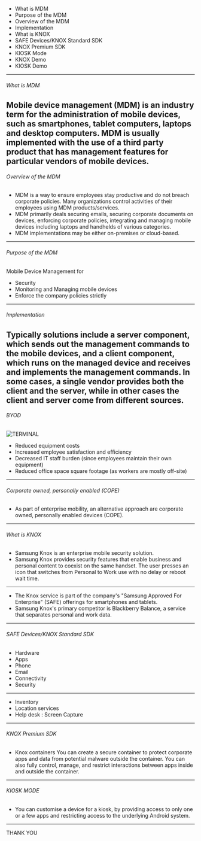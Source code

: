 * What is MDM
* Purpose of the MDM
* Overview of the MDM
* Implementation
* What is KNOX
* SAFE Devices/KNOX Standard SDK
* KNOX Premium SDK
* KIOSK Mode
* KNOX Demo
* KIOSK Demo

---
###### What is MDM
Mobile device management (MDM) is an industry term for the administration of mobile devices, such as smartphones, tablet computers, laptops and desktop computers. MDM is usually implemented with the use of a third party product that has management features for particular vendors of mobile devices.
---
###### Overview of the MDM
* MDM is a way to ensure employees stay productive and do not breach corporate policies. Many organizations control activities of their employees using MDM products/services. 
* MDM primarily deals securing emails, securing corporate documents on devices, enforcing corporate policies, integrating and managing mobile devices including laptops and handhelds of various categories. 
* MDM implementations may be either on-premises or cloud-based.
---
###### Purpose of the MDM
Mobile Device Management for
* Security
* Monitoring and Managing mobile devices
* Enforce the company policies strictly
---
###### Implementation
Typically solutions include a server component, which sends out the management commands to the mobile devices, and a client component, which runs on the managed device and receives and implements the management commands. 
In some cases, a single vendor provides both the client and the server, while in other cases the client and server come from different sources.
---
###### BYOD
![TERMINAL](https://www.webroot.com/shared/images/mobileDeviceManagement.png)

  * Reduced equipment costs
  * Increased employee satisfaction and efficiency
  * Decreased IT staff burden (since employees maintain their own equipment)
  * Reduced office space square footage (as workers are mostly off-site)

---
###### Corporate owned, personally enabled (COPE)
* As part of enterprise mobility, an alternative approach are corporate owned, personally enabled devices (COPE).
---
###### What is KNOX
- Samsung Knox is an enterprise mobile security solution.
- Samsung Knox provides security features that enable business and personal content to coexist on the same handset. The user presses an icon that switches from Personal to Work use with no delay or reboot wait time.

---
- The Knox service is part of the company's "Samsung Approved For Enterprise" (SAFE) offerings for smartphones and tablets. 
- Samsung Knox's primary  competitor is Blackberry Balance, a service that separates personal and work data. 
---

###### SAFE Devices/KNOX Standard SDK
- Hardware 
- Apps 
- Phone 
- Email 
- Connectivity 
- Security
--- 
- Inventory 
- Location services
- Help desk : Screen Capture
---
###### KNOX Premium SDK
- Knox containers You can create a secure container to protect corporate apps and data from potential malware outside the container. You can also fully control, manage, and restrict interactions between apps inside and outside the container.

---
###### KIOSK MODE

- You can customise a device for a kiosk, by providing access to only one or a few apps and restricting access to the underlying Android system.
---
THANK YOU

